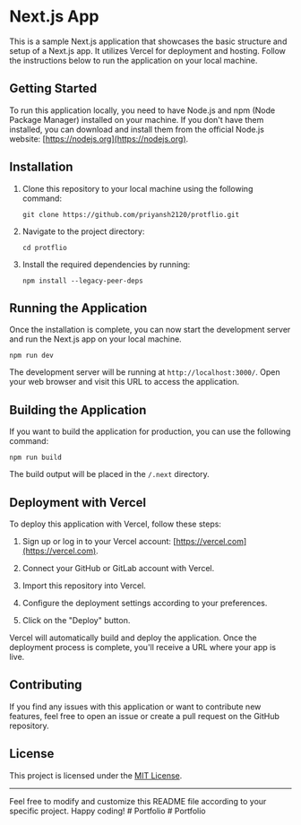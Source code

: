 # Next.js App

This is a sample Next.js application that showcases the basic structure and setup of a Next.js app. It utilizes Vercel for deployment and hosting. Follow the instructions below to run the application on your local machine.

## Getting Started

To run this application locally, you need to have Node.js and npm (Node Package Manager) installed on your machine. If you don't have them installed, you can download and install them from the official Node.js website: [https://nodejs.org](https://nodejs.org).

## Installation

1. Clone this repository to your local machine using the following command:

   ```
   git clone https://github.com/priyansh2120/protflio.git
   ```

2. Navigate to the project directory:

   ```
   cd protflio
   ```

3. Install the required dependencies by running:

   ```
   npm install --legacy-peer-deps
   ```

## Running the Application

Once the installation is complete, you can now start the development server and run the Next.js app on your local machine.

```
npm run dev
```

The development server will be running at `http://localhost:3000/`. Open your web browser and visit this URL to access the application.

## Building the Application

If you want to build the application for production, you can use the following command:

```
npm run build
```

The build output will be placed in the `/.next` directory.

## Deployment with Vercel

To deploy this application with Vercel, follow these steps:

1. Sign up or log in to your Vercel account: [https://vercel.com](https://vercel.com).

2. Connect your GitHub or GitLab account with Vercel.

3. Import this repository into Vercel.

4. Configure the deployment settings according to your preferences.

5. Click on the "Deploy" button.

Vercel will automatically build and deploy the application. Once the deployment process is complete, you'll receive a URL where your app is live.

## Contributing

If you find any issues with this application or want to contribute new features, feel free to open an issue or create a pull request on the GitHub repository.

## License

This project is licensed under the [MIT License](LICENSE).

---

Feel free to modify and customize this README file according to your specific project. Happy coding!
#   P o r t f o l i o  
 #   P o r t f o l i o  
 